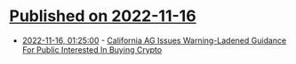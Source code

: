 # [Published on 2022-11-16](index.md)

* [2022-11-16, 01:25:00](https://slashdot.org/story/22/11/15/2259226/california-ag-issues-warning-ladened-guidance-for-public-interested-in-buying-crypto?utm_source=rss1.0mainlinkanon&utm_medium=feed) - [California AG Issues Warning-Ladened Guidance For Public Interested In Buying Crypto](https://slashdot.org/story/22/11/15/2259226/california-ag-issues-warning-ladened-guidance-for-public-interested-in-buying-crypto?utm_source=rss1.0mainlinkanon&utm_medium=feed)
